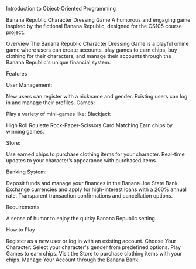 Introduction to Object-Oriented Programming

Banana Republic Character Dressing Game
A humorous and engaging game inspired by the fictional Banana Republic, designed for the CS105 course project.

Overview
The Banana Republic Character Dressing Game is a playful online game where users can create accounts, play games to earn chips, buy clothing for their characters, and manage their accounts through the Banana Republic's unique financial system.

Features


User Management:

New users can register with a nickname and gender.
Existing users can log in and manage their profiles.
Games:

Play a variety of mini-games like:
Blackjack

High Roll
Roulette
Rock-Paper-Scissors
Card Matching
Earn chips by winning games.

Store:

Use earned chips to purchase clothing items for your character.
Real-time updates to your character’s appearance with purchased items.

Banking System:

Deposit funds and manage your finances in the Banana Joe State Bank.
Exchange currencies and apply for high-interest loans with a 200% annual rate.
Transparent transaction confirmations and cancellation options.


Requirements

A sense of humor to enjoy the quirky Banana Republic setting.

How to Play

Register as a new user or log in with an existing account.
Choose Your Character:
Select your character's gender from predefined options.
Play Games to earn chips.
Visit the Store to purchase clothing items with your chips.
Manage Your Account through the Banana Bank.
